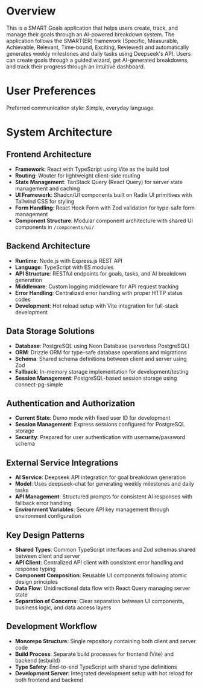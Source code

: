 # Overview

This is a SMART Goals application that helps users create, track, and manage their goals through an AI-powered breakdown system. The application follows the SMART(ER) framework (Specific, Measurable, Achievable, Relevant, Time-bound, Exciting, Reviewed) and automatically generates weekly milestones and daily tasks using Deepseek's API. Users can create goals through a guided wizard, get AI-generated breakdowns, and track their progress through an intuitive dashboard.

# User Preferences

Preferred communication style: Simple, everyday language.

# System Architecture

## Frontend Architecture
- **Framework**: React with TypeScript using Vite as the build tool
- **Routing**: Wouter for lightweight client-side routing
- **State Management**: TanStack Query (React Query) for server state management and caching
- **UI Framework**: Shadcn/UI components built on Radix UI primitives with Tailwind CSS for styling
- **Form Handling**: React Hook Form with Zod validation for type-safe form management
- **Component Structure**: Modular component architecture with shared UI components in `/components/ui/`

## Backend Architecture
- **Runtime**: Node.js with Express.js REST API
- **Language**: TypeScript with ES modules
- **API Structure**: RESTful endpoints for goals, tasks, and AI breakdown generation
- **Middleware**: Custom logging middleware for API request tracking
- **Error Handling**: Centralized error handling with proper HTTP status codes
- **Development**: Hot reload setup with Vite integration for full-stack development

## Data Storage Solutions
- **Database**: PostgreSQL using Neon Database (serverless PostgreSQL)
- **ORM**: Drizzle ORM for type-safe database operations and migrations
- **Schema**: Shared schema definitions between client and server using Zod
- **Fallback**: In-memory storage implementation for development/testing
- **Session Management**: PostgreSQL-based session storage using connect-pg-simple

## Authentication and Authorization
- **Current State**: Demo mode with fixed user ID for development
- **Session Management**: Express sessions configured for PostgreSQL storage
- **Security**: Prepared for user authentication with username/password schema

## External Service Integrations
- **AI Service**: Deepseek API integration for goal breakdown generation
- **Model**: Uses deepseek-chat for generating weekly milestones and daily tasks
- **API Management**: Structured prompts for consistent AI responses with fallback error handling
- **Environment Variables**: Secure API key management through environment configuration

## Key Design Patterns
- **Shared Types**: Common TypeScript interfaces and Zod schemas shared between client and server
- **API Client**: Centralized API client with consistent error handling and response typing
- **Component Composition**: Reusable UI components following atomic design principles
- **Data Flow**: Unidirectional data flow with React Query managing server state
- **Separation of Concerns**: Clear separation between UI components, business logic, and data access layers

## Development Workflow
- **Monorepo Structure**: Single repository containing both client and server code
- **Build Process**: Separate build processes for frontend (Vite) and backend (esbuild)
- **Type Safety**: End-to-end TypeScript with shared type definitions
- **Development Server**: Integrated development setup with hot reload for both frontend and backend